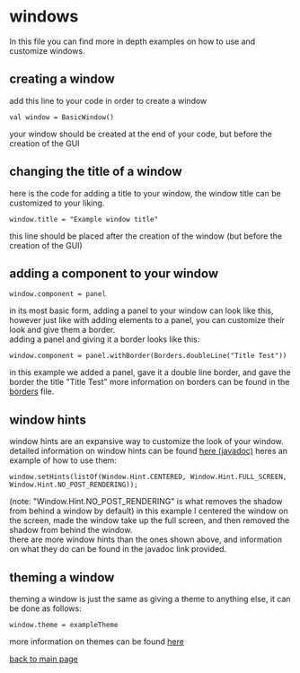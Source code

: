 # windows
In this file you can find more in depth examples on how to use and customize windows. 



## creating a window
add this line to your code in order to create a window
~~~
val window = BasicWindow()
~~~
your window should be created at the end of your code, but before the creation of the GUI


## changing the title of a window
here is the code for adding a title to your window, the window title can be customized to your liking.
~~~
window.title = "Example window title"
~~~
this line should be placed after the creation of the window (but before the creation of the GUI)


## adding a component to your window 
~~~
window.component = panel
~~~
in its most basic form, adding a panel to your window can look like this, however just like with adding elements to a panel, you can customize their look and give them a border. \
adding a panel and giving it a border looks like this:
~~~
window.component = panel.withBorder(Borders.doubleLine("Title Test"))
~~~
in this example we added a panel, gave it a double line border, and gave the border the title "Title Test"
more information on borders can be found in the [borders](borders.md) file.

## window hints
window hints are an expansive way to customize the look of your window. detailed information on window hints can be found [here (javadoc)](http://mabe02.github.io/lanterna/apidocs/3.0/com/googlecode/lanterna/gui2/Window.Hint.html)
heres an example of how to use them:
~~~
window.setHints(listOf(Window.Hint.CENTERED, Window.Hint.FULL_SCREEN, Window.Hint.NO_POST_RENDERING));
~~~
(note: "Window.Hint.NO_POST_RENDERING" is what removes the shadow from behind a window by default)
in this example I centered the window on the screen, made the window take up the full screen, and then removed the shadow from behind the window. \
there are more window hints than the ones shown above, and information on what they do can be found in the javadoc link provided.

## theming a window
theming a window is just the same as giving a theme to anything else, it can be done as follows:
~~~
window.theme = exampleTheme
~~~
more information on themes can be found [here](themes.md)

[back to main page](docs-index.md)
